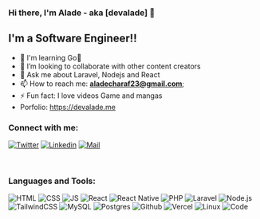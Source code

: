### Hi there, I'm Alade - aka [devalade] 👋


## I'm a Software Engineer!!

- 🌱 I'm learning Go🤣
- 👯 I’m looking to collaborate with other content creators
- 💬 Ask me about Laravel, Nodejs and React
- 📫 How to reach me: **aladecharaf23@gmail.com**;
- ⚡ Fun fact: I love videos Game and mangas
- Porfolio: https://devalade.me

### Connect with me:

[![Twitter](https://img.shields.io/badge/twitter-%231DA1F2.svg?&style=for-the-badge&logo=twitter&logoColor=white)](https://www.twitter.com/dev_alade/)
[![Linkedin](https://img.shields.io/badge/linkedin-%230077B5.svg?&style=for-the-badge&logo=linkedin&logoColor=white)](www.linkedin.com/in/devalade/)
[![Mail](https://img.shields.io/badge/gmail-D14836?&style=for-the-badge&logo=gmail&logoColor=white)](aladecharaf23@gmail.com)

<br />

### Languages and Tools:

![HTML](https://img.shields.io/badge/html5-%23E34F26.svg?style=for-the-badge&logo=html5&logoColor=white) ![CSS](https://img.shields.io/badge/css3-%231572B6.svg?style=for-the-badge&logo=css3&logoColor=white) ![JS](https://img.shields.io/badge/javascript-%23323330.svg?style=for-the-badge&logo=javascript&logoColor=%23F7DF1E) ![React](https://img.shields.io/badge/react-%23039BE5.svg?style=for-the-badge&logo=react) ![React Native](https://img.shields.io/badge/reactnative-%23039BE5.svg?style=for-the-badge&logo=reactnative)  ![PHP](https://img.shields.io/badge/php-%23777BB4.svg?style=for-the-badge&logo=php&logoColor=white) ![Laravel](https://img.shields.io/badge/laravel-%23FF2D20.svg?style=for-the-badge&logo=laravel&logoColor=white) ![Node.js](https://img.shields.io/badge/node.js-%2343853D.svg?style=for-the-badge&logo=node-dot-js&logoColor=white) ![TailwindCSS](https://img.shields.io/badge/tailwindcss-%2338B2AC.svg?style=for-the-badge&logo=tailwind-css&logoColor=white) ![MySQL](https://img.shields.io/badge/mysql-%2300f.svg?style=for-the-badge&logo=mysql&logoColor=white) ![Postgres](https://img.shields.io/badge/postgres-%23316192.svg?style=for-the-badge&logo=postgresql&logoColor=white) ![Github](https://img.shields.io/badge/github-%23121011.svg?style=for-the-badge&logo=github&logoColor=white) ![Vercel](https://img.shields.io/badge/vercel-%23430098.svg?style=for-the-badge&logo=vercel&logoColor=white) ![Linux](https://img.shields.io/badge/Linux-FCC624?style=for-the-badge&logo=linux&logoColor=black) ![Code](https://img.shields.io/badge/VisualStudioCode-0078d7.svg?style=for-the-badge&logo=visual-studio-code&logoColor=white)  

